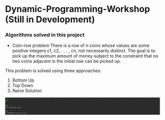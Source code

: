 # Dynamic-Programming-Workshop (Still in Development)

### Algorithms solved in this project

* Coin-row problem
There is a row of n coins whose values are some positive integers c1, c2, . . . , cn, not necessarily distinct. The goal is to pick up the maximum amount of money subject to the constraint that no two coins adjacent in the initial row can be picked up.

This problem is solved using three approaches:
1. Bottom Up
2. Top Down
3. Naive Solution


![GitHub Logo](/Screenshots/coin-row.png)